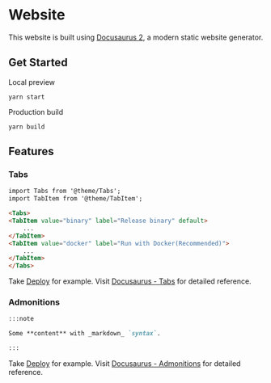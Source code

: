 # Website

This website is built using [Docusaurus 2](https://docusaurus.io/), a modern static website generator.

## Get Started

Local preview

```shell
yarn start
```

Production build

```shell
yarn build
```

## Features

### Tabs

```markdown
import Tabs from '@theme/Tabs';
import TabItem from '@theme/TabItem';

<Tabs>
<TabItem value="binary" label="Release binary" default>
    ...
</TabItem>
<TabItem value="docker" label="Run with Docker(Recommended)">
    ...
</TabItem>
</Tabs>
```

Take [Deploy](./docs/overview/building-and-running.md) for example. Visit [Docusaurus - Tabs](https://docusaurus.io/docs/markdown-features/tabs) for detailed reference.

### Admonitions

```markdown
:::note

Some **content** with _markdown_ `syntax`.

:::
```

Take [Deploy](./docs/overview/building-and-running.md) for example. Visit [Docusaurus - Admonitions](https://docusaurus.io/docs/markdown-features/admonitions) for detailed reference.
